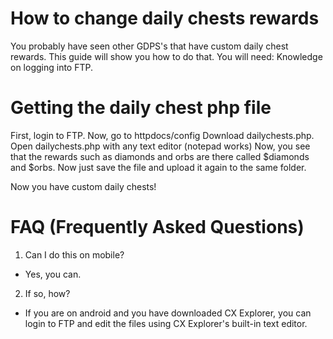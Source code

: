 # How to change daily chests rewards

You probably have seen other GDPS's that have custom daily chest rewards.
This guide will show you how to do that.
You will need:
Knowledge on logging into FTP.

# Getting the daily chest php file
First, login to FTP.
Now, go to httpdocs/config
Download dailychests.php.
Open dailychests.php with any text editor (notepad works)
Now, you see that the rewards such as diamonds and orbs are there called $diamonds and $orbs.
Now just save the file and upload it again to the same folder.

Now you have custom daily chests!

# FAQ (Frequently Asked Questions)
1. Can I do this on mobile?
-  Yes, you can.
2. If so, how?
- If you are on android and you have downloaded CX Explorer, you can login to FTP and edit the files using CX Explorer's built-in text editor.
